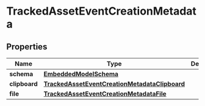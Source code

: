 
# TrackedAssetEventCreationMetadata

## Properties
Name | Type | Description | Notes
------------ | ------------- | ------------- | -------------
**schema** | [**EmbeddedModelSchema**](EmbeddedModelSchema) |  |  [optional]
**clipboard** | [**TrackedAssetEventCreationMetadataClipboard**](TrackedAssetEventCreationMetadataClipboard) |  |  [optional]
**file** | [**TrackedAssetEventCreationMetadataFile**](TrackedAssetEventCreationMetadataFile) |  |  [optional]



